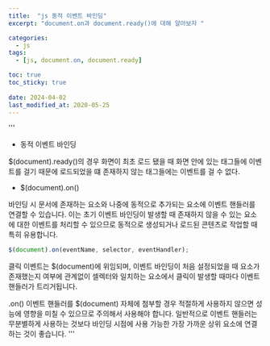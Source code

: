 ```yaml
---
title:  "js 동적 이벤트 바인딩"
excerpt: "document.on과 document.ready()에 대해 알아보자 "

categories:
  - js
tags:
  - [js, document.on, document.ready]

toc: true
toc_sticky: true
 
date: 2024-04-02
last_modified_at: 2020-05-25
---
```

'''
- 동적 이벤트 바인딩

 $(document).ready()의 경우 화면이 최초 로드 됐을 때 화면 안에 있는 태그들에 이벤트를 걸기 때문에 로드되었을 떄 존재하지 않는 태그들에는 이벤트를 걸 수 없다.

 

- $(document).on()

바인딩 시 문서에 존재하는 요소와 나중에 동적으로 추가되는 요소에 이벤트 핸들러를 연결할 수 있습니다. 이는 초기 이벤트 바인딩이 발생할 때 존재하지 않을 수 있는 요소에 대한 이벤트를 처리할 수 있으므로 동적으로 생성되거나 로드된 콘텐츠로 작업할 때 특히 유용합니다.

```jsx
$(document).on(eventName, selector, eventHandler);
```

클릭 이벤트는 $(document)에 위임되며, 이벤트 바인딩이 처음 설정되었을 때 요소가 존재했는지 여부에 관계없이 셀렉터와 일치하는 요소에서 클릭이 발생할 때마다 이벤트 핸들러가 트리거됩니다.

.on() 이벤트 핸들러를 $(document) 자체에 첨부할 경우 적절하게 사용하지 않으면 성능에 영향을 미칠 수 있으므로 주의해서 사용해야 합니다. 일반적으로 이벤트 핸들러는 무분별하게 사용하는 것보다 바인딩 시점에 사용 가능한 가장 가까운 상위 요소에 연결하는 것이 좋습니다.
'''